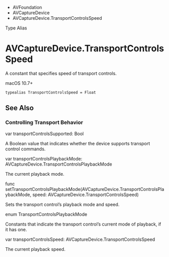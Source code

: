 

- AVFoundation
- AVCaptureDevice
-  AVCaptureDevice.TransportControlsSpeed 

Type Alias

# AVCaptureDevice.TransportControlsSpeed

A constant that specifies speed of transport controls.

macOS 10.7+

``` source
typealias TransportControlsSpeed = Float
```

## See Also

### Controlling Transport Behavior

var transportControlsSupported: Bool

A Boolean value that indicates whether the device supports transport control commands.

var transportControlsPlaybackMode: AVCaptureDevice.TransportControlsPlaybackMode

The current playback mode.

func setTransportControlsPlaybackMode(AVCaptureDevice.TransportControlsPlaybackMode, speed: AVCaptureDevice.TransportControlsSpeed)

Sets the transport control’s playback mode and speed.

enum TransportControlsPlaybackMode

Constants that indicate the transport control’s current mode of playback, if it has one.

var transportControlsSpeed: AVCaptureDevice.TransportControlsSpeed

The current playback speed.

